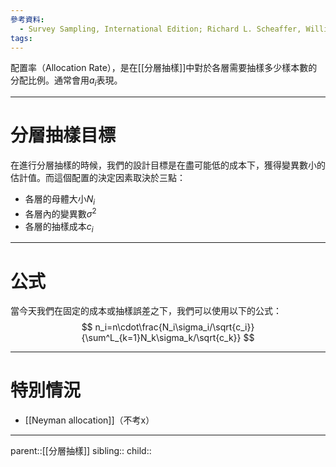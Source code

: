 ```yaml
---
參考資料:
  - Survey Sampling, International Edition; Richard L. Scheaffer, William Mendenhall. III
tags:
---
```

配置率（Allocation Rate），是在[[分層抽樣]]中對於各層需要抽樣多少樣本數的分配比例。通常會用$a_i$表現。
- - -
# 分層抽樣目標
在進行分層抽樣的時候，我們的設計目標是在盡可能低的成本下，獲得變異數小的估計值。而這個配置的決定因素取決於三點：
- 各層的母體大小$N_i$
- 各層內的變異數$\sigma^2$
- 各層的抽樣成本$c_i$
- - -
# 公式
當今天我們在固定的成本或抽樣誤差之下，我們可以使用以下的公式：
$$
n_i=n\cdot\frac{N_i\sigma_i/\sqrt{c_i}}{\sum^L_{k=1}N_k\sigma_k/\sqrt{c_k}}
$$
- - -
# 特別情況
- [[Neyman allocation]]（不考x）
  
- - -
parent::[[分層抽樣]]
sibling::
child::